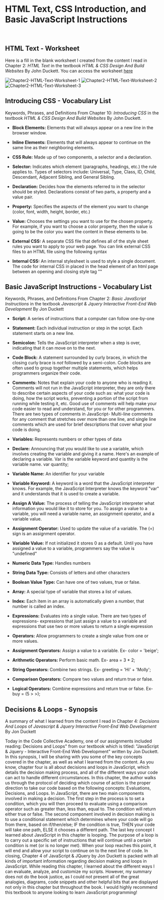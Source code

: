 # HTML Text, CSS Introduction, and Basic JavaScript Instructions

<br>

## HTML Text - Worksheet

Here is a fill in the blank worksheet I created from the content I read in Chapter 2: _HTML Text_ in the textbook _HTML & CSS Design And Build Websites_ By John Duckett. You can access the worksheet [here](https://docs.google.com/document/d/1G8jiRYhfsWZKJDVyVo6xEhdZboIX6wdHBF6qEBFDk5g/edit?usp=sharing)



![Chapter2-HTML-Text-Worksheet-1](https://i.ibb.co/LnV7PbL/Chapter2-HTML-Text-Worksheet-1.png)
![Chapter2-HTML-Text-Worksheet-2](https://i.ibb.co/QCrvwfq/Chapter2-HTML-Text-Worksheet-2.png)
![Chapter2-HTML-Text-Worksheet-3](https://i.ibb.co/NsbDYTZ/Chapter2-HTML-Text-Worksheet-3.png)



## Introducing CSS - Vocabulary List

Keywords, Phrases, and Definitions From Chapter 10: _Introducing CSS_ in the textbook _HTML & CSS Design And Build Websites_ By John Duckett.<br>

- **Block Elements:** Elements that will always appear on a new line in the browser window.

- **Inline Elements:** Elements that will always appear to continue on the same line as their neighboring elements.

- **CSS Rule:** Made up of two components, a selector and a declaration.

- **Selector:** Indicates which element (paragraphs, headings, etc.) the rule applies to. Types of selectors include: Universal, Type, Class, ID, Child, Descendant, Adjacent Sibling, and General Sibling.

- **Declaration:** Decides how the elements referred to in the selector should be styled. Declarations consist of two parts, a property and a value pair.

- **Property:** Specifies the aspects of the element you want to change (color, font, width, height, border, etc.)

- **Value:** Chooses the settings you want to use for the chosen property. For example, if you want to choose a color property, then the value is going to be the color you want the content in these elements to be.

- **External CSS:** A separate CSS file that defines all of the style sheet rules you want to apply to your web page. You can link external CSS files to an HTML file using the following syntax

- **Internal CSS:** An internal stylesheet is used to style a single document. The code for internal CSS in placed in the head element of an html page between an opening and closing style tag "<style> </style>"
  <br />

## Basic JavaScript Instructions - Vocabulary List

Keywords, Phrases, and Definitions From Chapter 2: _Basic JavaScript Instructions_ in the textbook _Javascript & Jquery Interactive Front-End Web Development_ By Jon Duckett <br />

- **Script:** A series of instructions that a computer can follow one-by-one

- **Statement:** Each individual instruction or step in the script. Each statement starts on a new line.

- **Semicolon:** Tells the JavaScript interpreter when a step is over, indicating that it can move on to the next.

- **Code Block:** A statement surrounded by curly braces, in which the closing curly brace is _not_ followed by a semi-colon. Code blocks are often used to group together multiple statements, which helps programmers organize their code.

- **Comments:** Notes that explain your code to anyone who is reading it. Comments will not run in the JavaScript interpreter, they are only there to describe certain aspects of your code such as: what your code is doing, how the script works, preventing a portion of the script from running while testing it, etc. Good use of comments will help make your code easier to read and understand, for you or for other programmers. There are two types of comments in JavaScript- Multi-line comments for any comment that stretches over more than one line, and single line comments which are used for brief descriptions that cover what your code is doing.

- **Variables:** Represents numbers or other types of data

- **Declare:** Announcing that you would like to use a variable, which involves creating the variable and giving it a name. Here's an example of declaring a variable. Var is the variable keyword and quantity is the variable name.
  var quantity;

- **Variable Name:** An identifier for your variable

- **Variable Keyword:** A keyword is a word that the JavaScript interpreter knows. For example, the JavaScript Interpreter knows the keyword "var" and it understands that it is used to create a variable.

- **Assign A Value:** The process of telling the JavaScript interpreter what information you would like it to store for you. To assign a value to a variable, you will need a variable name, an assignment operator, and a variable value.

- **Assignment Operator:** Used to update the value of a variable. The (=) sign is an assignment operator.

- **Variable Value:** If not initialized it stores 0 as a default. Until you have assigned a value to a variable, programmers say the value is "undefined"

- **Numeric Data Type:** Handles numbers

- **String Data Type:** Consists of letters and other characters

- **Boolean Value Type:** Can have one of two values, true or false.

- **Array:** A special type of variable that stores a list of values.

- **Index:** Each item in an array is automatically given a number, that number is called an index.

- **Expressions:** Evaluates into a single value. There are two types of expressions- expressions that just assign a value to a variable and expressions that use two or more values to return a single expression

- **Operators:** Allow programmers to create a single value from one or more values.

- **Assignment Operators:** Assign a value to a variable. Ex- color = 'beige';
- **Arithmetic Operators:** Perform basic math. Ex- area = 3 \* 2;
- **String Operators:** Combine two strings. Ex- greeting = 'Hi' + 'Molly';
- **Comparison Operators:** Compare two values and return true or false.
- **Logical Operators:** Combine expressions and return true or false. Ex- buy = (5 > >);
  <br />

## Decisions & Loops - Synopsis

A summary of what I learned from the content I read in Chapter 4: _Decisions And Loops_ of _Javascript & Jquery Interactive Front-End Web Development_ By Jon Duckett

Today in the Code Collective Academy, one of our assignments included reading: Decisions and Loops" from our textbook which is titled: "JavaScript & Jquery - Interactive Front-End Web Development" written by Jon Duckett. In this synopsis, I will be sharing with you some of the key concepts covered in the chapter, as well as what I learned from the content.
As you know, chapter four is all about decisions and loops in JavaScript, which details the decision making process, and all of the different ways your code can act to handle different circumstances. In this chapter, the author walks us through the protocol of deciding which course of action is the proper direction to take our code based on the following concepts: Evaluations, Decisions, and Loops.
In JavaScript, there are two main components involved in making a decision. The first step in the process is to set a condition, which you will then proceed to evaluate using a comparison operator such as greater than, less than, equal to. The condition will return either true or false. The second component involved in decision making is to use a conditional statement which determines where your code will go from there, based on if/then/else; IF the condition is true, THEN your code will take one path, ELSE it chooses a different path. The last key concept I learned about JavaScript in this chapter is looping. The purpose of a loop is to carry out a specific set of instructions that will continue until a certain condition is met (or is no longer met). When your loop reaches this point, it will end and allow your script to continue on to the next line of code.
In closing, Chapter 4 of JavaScript & JQuery by Jon Duckett is packed with all kinds of important information regarding decision making and loops in JavaScript. While reading this chapter, I learned about the different ways I can evaluate, analyze, and customize my scripts. However, my summary does not do the book justice, as I could not present all of the great analogies, diagrams, code snippets and other helpful bits that are displayed not only in this chapter but throughout the book. I would highly recommend this textbook to anyone looking to learn JavaScript programming!

